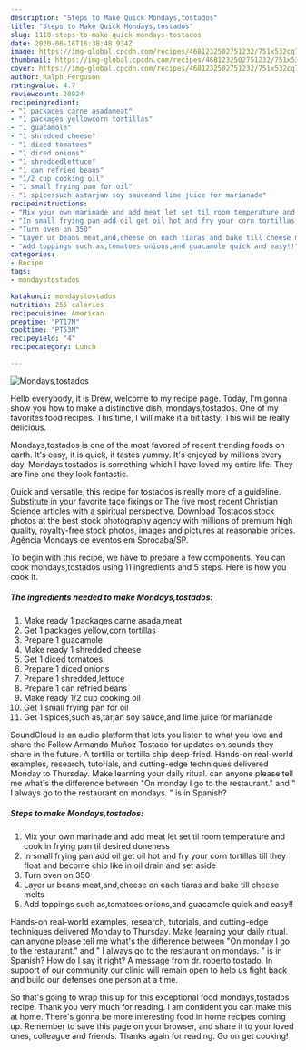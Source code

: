 ```yaml
---
description: "Steps to Make Quick Mondays,tostados"
title: "Steps to Make Quick Mondays,tostados"
slug: 1110-steps-to-make-quick-mondays-tostados
date: 2020-06-16T16:38:48.934Z
image: https://img-global.cpcdn.com/recipes/4681232502751232/751x532cq70/mondaystostados-recipe-main-photo.jpg
thumbnail: https://img-global.cpcdn.com/recipes/4681232502751232/751x532cq70/mondaystostados-recipe-main-photo.jpg
cover: https://img-global.cpcdn.com/recipes/4681232502751232/751x532cq70/mondaystostados-recipe-main-photo.jpg
author: Ralph Ferguson
ratingvalue: 4.7
reviewcount: 20924
recipeingredient:
- "1 packages carne asadameat"
- "1 packages yellowcorn tortillas"
- "1 guacamole"
- "1 shredded cheese"
- "1 diced tomatoes"
- "1 diced onions"
- "1 shreddedlettuce"
- "1 can refried beans"
- "1/2 cup cooking oil"
- "1 small frying pan for oil"
- "1 spicessuch astarjan soy sauceand lime juice for marianade"
recipeinstructions:
- "Mix your own marinade and add meat let set til room temperature and cook in frying pan til desired doneness"
- "In small frying pan add oil get oil hot and fry your corn tortillas till they float and become chip like in oil drain and set aside"
- "Turn oven on 350"
- "Layer ur beans meat,and,cheese on each tiaras and bake till cheese melts"
- "Add toppings such as,tomatoes onions,and guacamole quick and easy!!"
categories:
- Recipe
tags:
- mondaystostados

katakunci: mondaystostados 
nutrition: 255 calories
recipecuisine: American
preptime: "PT17M"
cooktime: "PT53M"
recipeyield: "4"
recipecategory: Lunch

---
```



![Mondays,tostados](https://img-global.cpcdn.com/recipes/4681232502751232/751x532cq70/mondaystostados-recipe-main-photo.jpg)

Hello everybody, it is Drew, welcome to my recipe page. Today, I'm gonna show you how to make a distinctive dish, mondays,tostados. One of my favorites food recipes. This time, I will make it a bit tasty. This will be really delicious.

Mondays,tostados is one of the most favored of recent trending foods on earth. It's easy, it is quick, it tastes yummy. It's enjoyed by millions every day. Mondays,tostados is something which I have loved my entire life. They are fine and they look fantastic.

Quick and versatile, this recipe for tostados is really more of a guideline. Substitute in your favorite taco fixings or The five most recent Christian Science articles with a spiritual perspective. Download Tostados stock photos at the best stock photography agency with millions of premium high quality, royalty-free stock photos, images and pictures at reasonable prices. Agência Mondays de eventos em Sorocaba/SP.


To begin with this recipe, we have to prepare a few components. You can cook mondays,tostados using 11 ingredients and 5 steps. Here is how you cook it.

<!--inarticleads1-->

##### The ingredients needed to make Mondays,tostados:

1. Make ready 1 packages carne asada,meat
1. Get 1 packages yellow,corn tortillas
1. Prepare 1 guacamole
1. Make ready 1 shredded cheese
1. Get 1 diced tomatoes
1. Prepare 1 diced onions
1. Prepare 1 shredded,lettuce
1. Prepare 1 can refried beans
1. Make ready 1/2 cup cooking oil
1. Get 1 small frying pan for oil
1. Get 1 spices,such as,tarjan soy sauce,and lime juice for marianade


SoundCloud is an audio platform that lets you listen to what you love and share the Follow Armando Muñoz Tostado for updates on sounds they share in the future. A tortilla or tortilla chip deep-fried. Hands-on real-world examples, research, tutorials, and cutting-edge techniques delivered Monday to Thursday. Make learning your daily ritual. can anyone please tell me what&#39;s the difference between &#34;On monday I go to the restaurant.&#34; and &#34; I always go to the restaurant on mondays. &#34; is in Spanish? 

<!--inarticleads2-->

##### Steps to make Mondays,tostados:

1. Mix your own marinade and add meat let set til room temperature and cook in frying pan til desired doneness
1. In small frying pan add oil get oil hot and fry your corn tortillas till they float and become chip like in oil drain and set aside
1. Turn oven on 350
1. Layer ur beans meat,and,cheese on each tiaras and bake till cheese melts
1. Add toppings such as,tomatoes onions,and guacamole quick and easy!!


Hands-on real-world examples, research, tutorials, and cutting-edge techniques delivered Monday to Thursday. Make learning your daily ritual. can anyone please tell me what&#39;s the difference between &#34;On monday I go to the restaurant.&#34; and &#34; I always go to the restaurant on mondays. &#34; is in Spanish? How do I say it right? A message from dr. roberto tostado. In support of our community our clinic will remain open to help us fight back and build our defenses one person at a time. 

So that's going to wrap this up for this exceptional food mondays,tostados recipe. Thank you very much for reading. I am confident you can make this at home. There's gonna be more interesting food in home recipes coming up. Remember to save this page on your browser, and share it to your loved ones, colleague and friends. Thanks again for reading. Go on get cooking!
